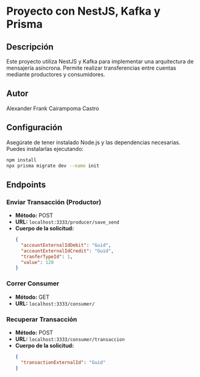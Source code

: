 # Proyecto con NestJS,  Kafka y Prisma

## Descripción

Este proyecto utiliza NestJS y Kafka para implementar una arquitectura de mensajería asíncrona. Permite 
realizar transferencias entre cuentas mediante productores y consumidores.

## Autor
Alexander Frank Cairampoma Castro

## Configuración

Asegúrate de tener instalado Node.js y las dependencias necesarias. Puedes instalarlas ejecutando:
```bash
npm install
npx prisma migrate dev --name init
```

## Endpoints

### Enviar Transacción (Productor)

- **Método:** POST
- **URL:** `localhost:3333/producer/save_send`
- **Cuerpo de la solicitud:**
  ```json
  {
    "accountExternalIdDebit": "Guid",
    "accountExternalIdCredit": "Guid",
    "tranferTypeId": 1,
    "value": 120
  }


### Correr Consumer 
- **Método:** GET
- **URL:** `localhost:3333/consumer/`


### Recuperar Transacción 

- **Método:** POST
- **URL:** `localhost:3333/consumer/transaccion`
- **Cuerpo de la solicitud:**
  ```json
  {
    "transactionExternalId": "Guid"
  }
